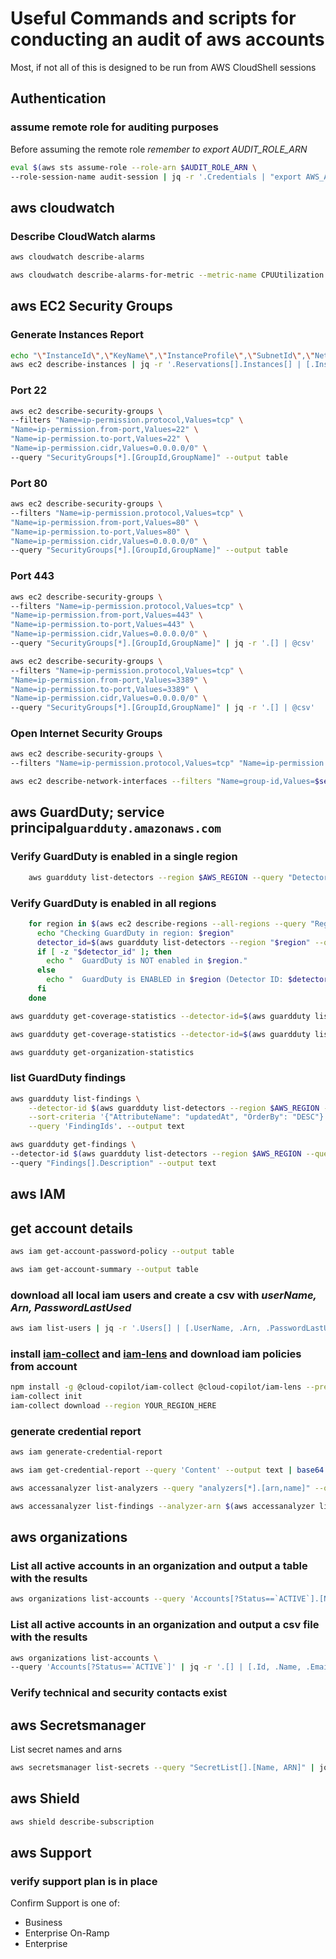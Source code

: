 # Useful Commands and scripts for conducting an audit of aws accounts

Most, if not all of this is designed to be run from AWS CloudShell sessions

## Authentication

### assume remote role for auditing purposes

Before assuming the remote role _remember to export AUDIT_ROLE_ARN_

```bash
eval $(aws sts assume-role --role-arn $AUDIT_ROLE_ARN \
--role-session-name audit-session | jq -r '.Credentials | "export AWS_ACCESS_KEY_ID=\(.AccessKeyId)\nexport AWS_SECRET_ACCESS_KEY=\(.SecretAccessKey)\nexport AWS_SESSION_TOKEN=\(.SessionToken)\n"')
```

## aws cloudwatch

### Describe CloudWatch alarms

```bash
aws cloudwatch describe-alarms
```

```bash
aws cloudwatch describe-alarms-for-metric --metric-name CPUUtilization --namespace AWS/EC2 --dimensions Name=InstanceId,Value=i-1234567890abcdef0
```

## aws EC2 Security Groups

### Generate Instances Report

```bash
echo "\"InstanceId\",\"KeyName\",\"InstanceProfile\",\"SubnetId\",\"NetworkInterfaceId\",\"VpcId\",\"PublicIp\",\"PublicDnsName\",\"SecurityGroupId\",\"SecurityGroupName\",\"PrivateIpAddress\",\"PrivateDnsName\""
aws ec2 describe-instances | jq -r '.Reservations[].Instances[] | [.InstanceId,.KeyName,.IamInstanceProfile.Arn,.NetworkInterfaces[].NetworkInterfaceId,.NetworkInterfaces[].SubnetId,.NetworkInterfaces[].VpcId,.NetworkInterfaces[].Association.PublicIp,.NetworkInterfaces[].Association.PublicDnsName,.SecurityGroups[].GroupId,.SecurityGroups[].GroupName,.NetworkInterfaces[].PrivateIpAddress,.NetworkInterfaces[].PrivateDnsName] | @csv'
```

### Port 22

```bash
aws ec2 describe-security-groups \
--filters "Name=ip-permission.protocol,Values=tcp" \
"Name=ip-permission.from-port,Values=22" \
"Name=ip-permission.to-port,Values=22" \
"Name=ip-permission.cidr,Values=0.0.0.0/0" \
--query "SecurityGroups[*].[GroupId,GroupName]" --output table
```

### Port 80

```bash
aws ec2 describe-security-groups \
--filters "Name=ip-permission.protocol,Values=tcp" \
"Name=ip-permission.from-port,Values=80" \
"Name=ip-permission.to-port,Values=80" \
"Name=ip-permission.cidr,Values=0.0.0.0/0" \
--query "SecurityGroups[*].[GroupId,GroupName]" --output table
```

### Port 443

```bash
aws ec2 describe-security-groups \
--filters "Name=ip-permission.protocol,Values=tcp" \
"Name=ip-permission.from-port,Values=443" \
"Name=ip-permission.to-port,Values=443" \
"Name=ip-permission.cidr,Values=0.0.0.0/0" \
--query "SecurityGroups[*].[GroupId,GroupName]" | jq -r '.[] | @csv'
```

```bash
aws ec2 describe-security-groups \
--filters "Name=ip-permission.protocol,Values=tcp" \
"Name=ip-permission.from-port,Values=3389" \
"Name=ip-permission.to-port,Values=3389" \
"Name=ip-permission.cidr,Values=0.0.0.0/0" \
--query "SecurityGroups[*].[GroupId,GroupName]" | jq -r '.[] | @csv'
```

### Open Internet Security Groups

```bash
aws ec2 describe-security-groups \
--filters "Name=ip-permission.protocol,Values=tcp" "Name=ip-permission.cidr,Values=0.0.0.0/0" --query "SecurityGroups[*]" | jq -r '.[] | [.GroupId, .GroupName, .IpPermissions[].IpRanges[].CidrIp, .IpPermissions[].ToPort] | @csv'
```

```bash
aws ec2 describe-network-interfaces --filters "Name=group-id,Values=$security_group_id" --query 'NetworkInterfaces[*].[NetworkInterfaceId, SubnetId, PrivateIpAddress, Description]' --output table
```

## aws GuardDuty; service principal`guardduty.amazonaws.com`

### Verify GuardDuty is enabled in a single region

```bash
    aws guardduty list-detectors --region $AWS_REGION --query "DetectorIds[0]"
```

### Verify GuardDuty is enabled in all regions

```bash
    for region in $(aws ec2 describe-regions --all-regions --query "Regions[].RegionName" --output text); do
      echo "Checking GuardDuty in region: $region"
      detector_id=$(aws guardduty list-detectors --region "$region" --query "DetectorIds[0]" --output text 2>/dev/null)
      if [ -z "$detector_id" ]; then
        echo "  GuardDuty is NOT enabled in $region." 
      else
        echo "  GuardDuty is ENABLED in $region (Detector ID: $detector_id)."
      fi
    done
```

```bash
aws guardduty get-coverage-statistics --detector-id=$(aws guardduty list-detectors --region $AWS_REGION --query "DetectorIds[0]" --output text) --statistics-type=COUNT_BY_COVERAGE_STATUS
```

```bash
aws guardduty get-coverage-statistics --detector-id=$(aws guardduty list-detectors --region $AWS_REGION --query "DetectorIds[0]" --output text) --statistics-type=COUNT_BY_RESOURCE_TYPE
```

```bash
aws guardduty get-organization-statistics
```

### list GuardDuty findings

```bash
aws guardduty list-findings \
    --detector-id $(aws guardduty list-detectors --region $AWS_REGION --query "DetectorIds[0]" --output text) \
    --sort-criteria '{"AttributeName": "updatedAt", "OrderBy": "DESC"}' \
    --query 'FindingIds'. --output text
```

```bash
aws guardduty get-findings \
--detector-id $(aws guardduty list-detectors --region $AWS_REGION --query "DetectorIds[0]" --output text) --finding-id 32cc0d10b98943ec7a49f8abf77baee2 \
--query "Findings[].Description" --output text
```

## aws IAM

## get account details

```bash
aws iam get-account-password-policy --output table
```

```bash
aws iam get-account-summary --output table
```

### download all local iam users and create a csv with _userName, Arn, PasswordLastUsed_

```bash
aws iam list-users | jq -r '.Users[] | [.UserName, .Arn, .PasswordLastUsed] | @csv'
```

### install [iam-collect](https://github.com/cloud-copilot/iam-collect) and [iam-lens](https://github.com/cloud-copilot/iam-lens) and download iam policies from account

```bash
npm install -g @cloud-copilot/iam-collect @cloud-copilot/iam-lens --prefix .
iam-collect init
iam-collect download --region YOUR_REGION_HERE
```

### generate credential report

```bash
aws iam generate-credential-report
```

```bash
aws iam get-credential-report --query 'Content' --output text | base64 --decode > credential_report.csv
```

```bash
aws accessanalyzer list-analyzers --query "analyzers[*].[arn,name]" --output table
```

```bash
aws accessanalyzer list-findings --analyzer-arn $(aws accessanalyzer list-analyzers --query "analyzers[*].[arn]" --output text) --query "findings[*].[resource,resourceType]" --output table
```

## aws organizations

### List all active accounts in an organization and output a table with the results

```bash
aws organizations list-accounts --query 'Accounts[?Status==`ACTIVE`].[Name, Id, Email]' --output table
```

### List all active accounts in an organization and output a csv file with the results

```bash
aws organizations list-accounts \
--query 'Accounts[?Status==`ACTIVE`]' | jq -r '.[] | [.Id, .Name, .Email] | @csv'
```

### Verify technical and security contacts exist

## aws Secretsmanager

List secret names and arns

```bash
aws secretsmanager list-secrets --query "SecretList[].[Name, ARN]" | jq -r '.[] | @csv'
```

## aws Shield

```bash
aws shield describe-subscription
```

## aws Support

### verify support plan is in place

Confirm Support is one of:

* Business
* Enterprise On-Ramp
* Enterprise
